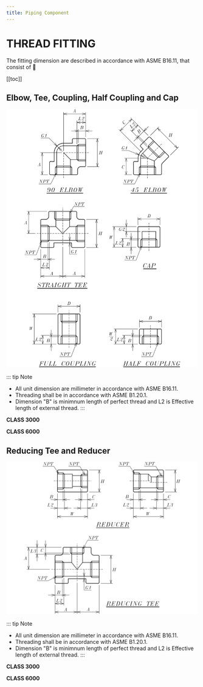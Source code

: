 ```yaml
---
title: Piping Component
---
```


# THREAD FITTING

The fitting dimension are described in accordance with ASME B16.11, that consist of 💬

[[toc]]

## Elbow, Tee, Coupling, Half Coupling and Cap

![THD-Fitting-1](.vitepress/images/elb-thd.png)

::: tip Note 
   - All unit dimension are millimeter in accordance with ASME B16.11.
   - Threading shall be in accordance with ASME B1.20.1.
   - Dimension "B" is minimnum length of perfect thread and L2 is Effective length of external thread.
:::

**CLASS 3000**
<xlsx-reader TableName="TH_1_3000" />

**CLASS 6000**
<xlsx-reader TableName="TH_1_6000" />

## Reducing Tee and Reducer

![THD-Fitting-2](.vitepress/images/redtee-thd.png)

::: tip Note 
   - All unit dimension are millimeter in accordance with ASME B16.11.
   - Threading shall be in accordance with ASME B1.20.1.
   - Dimension "B" is minimnum length of perfect thread and L2 is Effective length of external thread.
:::

**CLASS 3000**
<xlsx-reader TableName="TH_2_3000" />

**CLASS 6000**
<xlsx-reader TableName="TH_2_6000" />
